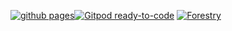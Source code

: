 [![github pages](https://github.com/Forderverein-AXA-Panz/forderverein-axa-panz.github.io/actions/workflows/gh-pages.yml/badge.svg)](https://github.com/Forderverein-AXA-Panz/forderverein-axa-panz.github.io/actions/workflows/gh-pages.yml)[![Gitpod ready-to-code](https://img.shields.io/badge/Gitpod-ready--to--code-blue?logo=gitpod)](https://gitpod.io/#https://github.com/Forderverein-AXA-Panz/forderverein-axa-panz.github.io)
[![Forestry](https://shields.io/badge/Forestry-Seite%20editieren-green?logo=forestry)](https://test.fvap.de/admin)
